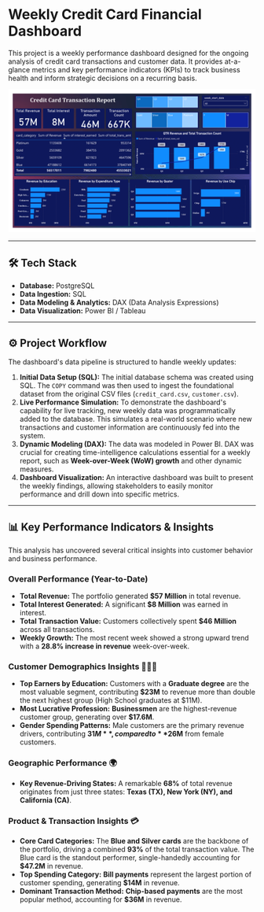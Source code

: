 # Weekly Credit Card Financial Dashboard

This project is a weekly performance dashboard designed for the ongoing analysis of credit card transactions and customer data. It provides at-a-glance metrics and key performance indicators (KPIs) to track business health and inform strategic decisions on a recurring basis.

![Project Dashboard Screenshot](Credit_Card_Transaction_Report-1.png)

---

## 🛠️ Tech Stack

* **Database:** PostgreSQL
* **Data Ingestion:** SQL
* **Data Modeling & Analytics:** DAX (Data Analysis Expressions)
* **Data Visualization:** Power BI / Tableau

---

## ⚙️ Project Workflow

The dashboard's data pipeline is structured to handle weekly updates:

1.  **Initial Data Setup (SQL):** The initial database schema was created using SQL. The `COPY` command was then used to ingest the foundational dataset from the original CSV files (`credit_card.csv`, `customer.csv`).
2.  **Live Performance Simulation:** To demonstrate the dashboard's capability for live tracking, new weekly data was programmatically added to the database. This simulates a real-world scenario where new transactions and customer information are continuously fed into the system.
3.  **Dynamic Modeling (DAX):** The data was modeled in Power BI. DAX was crucial for creating time-intelligence calculations essential for a weekly report, such as **Week-over-Week (WoW) growth** and other dynamic measures.
4.  **Dashboard Visualization:** An interactive dashboard was built to present the weekly findings, allowing stakeholders to easily monitor performance and drill down into specific metrics.

---

## 📊 Key Performance Indicators & Insights

This analysis has uncovered several critical insights into customer behavior and business performance.

### Overall Performance (Year-to-Date)

* **Total Revenue:** The portfolio generated **$57 Million** in total revenue.
* **Total Interest Generated:** A significant **$8 Million** was earned in interest.
* **Total Transaction Value:** Customers collectively spent **$46 Million** across all transactions.
* **Weekly Growth:** The most recent week showed a strong upward trend with a **28.8% increase in revenue** week-over-week.

### Customer Demographics Insights 🧑‍🤝‍🧑

* **Top Earners by Education:** Customers with a **Graduate degree** are the most valuable segment, contributing **$23M** to revenue more than double the next highest group (High School graduates at $11M).
* **Most Lucrative Profession:** **Businessmen** are the highest-revenue customer group, generating over **$17.6M**.
* **Gender Spending Patterns:** Male customers are the primary revenue drivers, contributing **$31M**, compared to **$26M** from female customers.

### Geographic Performance 🌍

* **Key Revenue-Driving States:** A remarkable **68%** of total revenue originates from just three states: **Texas (TX), New York (NY), and California (CA)**.

### Product & Transaction Insights 💳

* **Core Card Categories:** The **Blue and Silver cards** are the backbone of the portfolio, driving a combined **93%** of the total transaction value. The Blue card is the standout performer, single-handedly accounting for **$47.2M** in revenue.
* **Top Spending Category:** **Bill payments** represent the largest portion of customer spending, generating **$14M** in revenue.
* **Dominant Transaction Method:** **Chip-based payments** are the most popular method, accounting for **$36M** in revenue.
